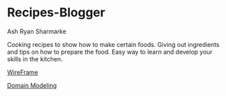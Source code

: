 # Recipes-Blogger

Ash Ryan Sharmarke

Cooking recipes to show how to make certain foods. Giving out ingredients and tips on how to prepare the food. Easy way to learn and develop your skills in the kitchen.

[WireFrame](https://sharmarkenur519293.invisionapp.com/freehand/Project-Prep-4-zQsPvzxp?landingTemplate=true)

[Domain Modeling](https://sharmarkenur519293.invisionapp.com/freehand/Untitled-3srT3WJMU?landingTemplate=true)
